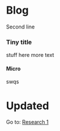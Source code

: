 # Blog
Second line

### Tiny title

stuff here
more text

#### Micro

swqs

# Updated
Go to: [Research 1](research1.md)
